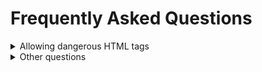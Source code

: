 # Frequently Asked Questions


<details><summary>Allowing dangerous HTML tags</summary>

Sometimes it is useful to allow dangerous HTML tags to add interactivity to your notebook. One of the example is to use details/summary as a way to expand/collaps your todo-list.

* How to enable:
  * Go to **Preferences** → **Interface** → **Sanitization** → **Allow dangerous html tags**
* Example note: Multiple todo-list
  * Create new notes
  * Paste the below code, and you'll see that you can expand/collaps the todo-list, and you can have multiple todo-list in your note.
  
```html
<details><summary>What I want to do</summary>

- [x] Create an awesome feature X
- [ ] Do my homework

</details>
```

</details>

<details><summary>Other questions</summary>

You can ask [here][ISSUES]

</details>

[ISSUES]: https://github.com/BoostIO/Boostnote/issues
